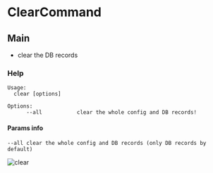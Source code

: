 # ClearCommand

## Main

- clear the DB records

### Help

```
Usage:
  clear [options]

Options:
      --all           clear the whole config and DB records!
```
#### Params info

```
--all clear the whole config and DB records (only DB records by default)
```

![clear](http://assest.dowte.com/imgs/pass-cli/clear-all.jpg)